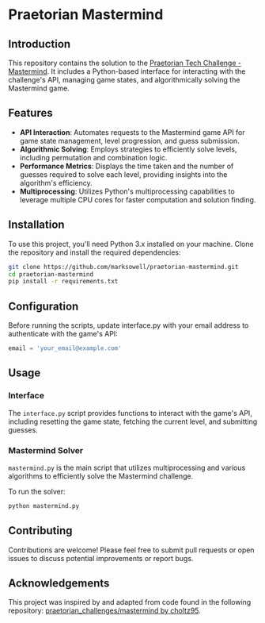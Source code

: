 # Praetorian Mastermind

## Introduction
This repository contains the solution to the [Praetorian Tech Challenge - Mastermind](https://www.praetorian.com/challenges/mastermind/). It includes a Python-based interface for interacting with the challenge's API, managing game states, and algorithmically solving the Mastermind game.

## Features

- **API Interaction**: Automates requests to the Mastermind game API for game state management, level progression, and guess submission.
- **Algorithmic Solving**: Employs strategies to efficiently solve levels, including permutation and combination logic.
- **Performance Metrics**: Displays the time taken and the number of guesses required to solve each level, providing insights into the algorithm's efficiency.
- **Multiprocessing**: Utilizes Python's multiprocessing capabilities to leverage multiple CPU cores for faster computation and solution finding.

## Installation

To use this project, you'll need Python 3.x installed on your machine. Clone the repository and install the required dependencies:

```bash
git clone https://github.com/marksowell/praetorian-mastermind.git
cd praetorian-mastermind
pip install -r requirements.txt
```

## Configuration
Before running the scripts, update interface.py with your email address to authenticate with the game's API:

```python
email = 'your_email@example.com'
```

## Usage

### Interface
The `interface.py` script provides functions to interact with the game's API, including resetting the game state, fetching the current level, and submitting guesses.

### Mastermind Solver
`mastermind.py` is the main script that utilizes multiprocessing and various algorithms to efficiently solve the Mastermind challenge.

To run the solver:
```bash
python mastermind.py
```
## Contributing
Contributions are welcome! Please feel free to submit pull requests or open issues to discuss potential improvements or report bugs.

## Acknowledgements

This project was inspired by and adapted from code found in the following repository: [praetorian_challenges/mastermind by choltz95](https://github.com/choltz95/praetorian_challenges/tree/master/mastermind).
